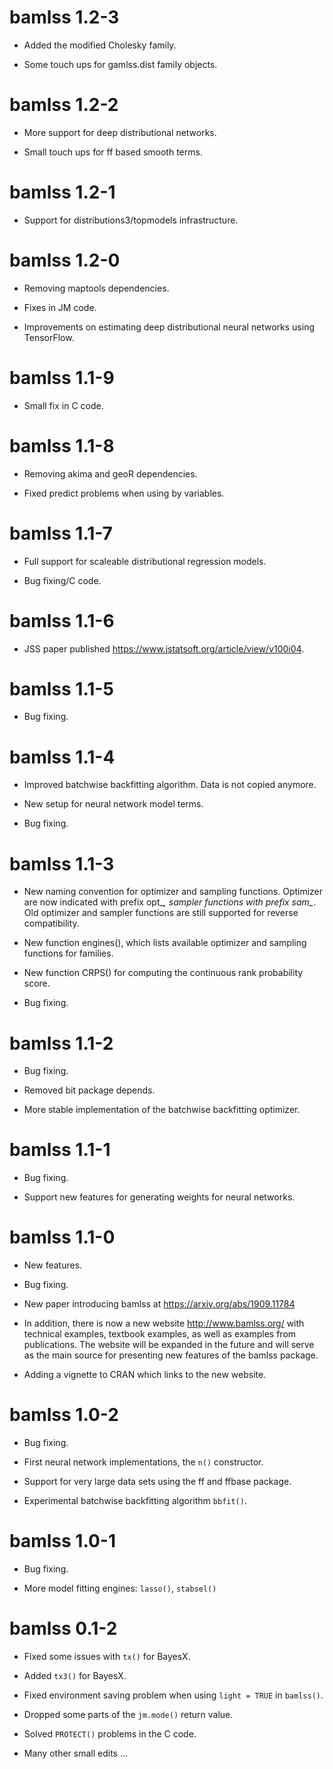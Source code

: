 # bamlss 1.2-3

* Added the modified Cholesky family.

* Some touch ups for gamlss.dist family objects.

# bamlss 1.2-2

* More support for deep distributional networks.

* Small touch ups for ff based smooth terms.

# bamlss 1.2-1

* Support for distributions3/topmodels infrastructure.

# bamlss 1.2-0

* Removing maptools dependencies.

* Fixes in JM code.

* Improvements on estimating deep distributional neural networks using TensorFlow.

# bamlss 1.1-9

* Small fix in C code.

# bamlss 1.1-8

* Removing akima and geoR dependencies.

* Fixed predict problems when using by variables.

# bamlss 1.1-7

* Full support for scaleable distributional regression models.

* Bug fixing/C code.

# bamlss 1.1-6

* JSS paper published <https://www.jstatsoft.org/article/view/v100i04>.

# bamlss 1.1-5

* Bug fixing.

# bamlss 1.1-4

* Improved batchwise backfitting algorithm. Data is not copied anymore.

* New setup for neural network model terms.

* Bug fixing.

# bamlss 1.1-3

* New naming convention for optimizer and sampling functions.
  Optimizer are now indicated with prefix opt_*, sampler
  functions with prefix sam_*. Old optimizer and sampler
  functions are still supported for reverse compatibility.

* New function engines(), which lists available optimizer and sampling
  functions for families.

* New function CRPS() for computing the continuous rank probability score.

* Bug fixing.

# bamlss 1.1-2

* Bug fixing.

* Removed bit package depends.

* More stable implementation of the batchwise backfitting optimizer.

# bamlss 1.1-1

* Bug fixing.

* Support new features for generating weights for neural networks.

# bamlss 1.1-0

* New features.

* Bug fixing.

* New paper introducing bamlss at <https://arxiv.org/abs/1909.11784>

* In addition, there is now a new website <http://www.bamlss.org/> with technical examples, textbook
  examples, as well as examples from publications. The website will be expanded in the future and
  will serve as the main source for presenting new features of the bamlss package.

* Adding a vignette to CRAN which links to the new website.


# bamlss 1.0-2

* Bug fixing.

* First neural network implementations, the `n()` constructor.

* Support for very large data sets using the ff and ffbase package.

* Experimental batchwise backfitting algorithm `bbfit()`.


# bamlss 1.0-1

* Bug fixing.

* More model fitting engines: `lasso()`, `stabsel()`


# bamlss 0.1-2

* Fixed some issues with `tx()` for BayesX.

* Added `tx3()` for BayesX.

* Fixed environment saving problem when using `light = TRUE` in `bamlss()`.

* Dropped some parts of the `jm.mode()` return value.

* Solved `PROTECT()` problems in the C code.

* Many other small edits ...
